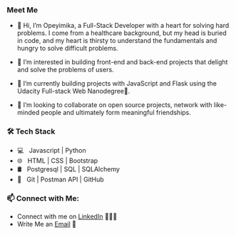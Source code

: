 <h3>Meet Me</h3>

- 👋 Hi, I’m Opeyimika, a Full-Stack Developer with a heart for solving hard problems. I come from a healthcare background, but my head is buried in code, and my heart is thirsty to understand the fundamentals and hungry to solve difficult problems. 


- 👀 I’m interested in building front-end and back-end projects that delight and solve the problems of users. 
- 🌱 I’m currently building projects with JavaScript and Flask using the Udacity Full-stack Web Nanodegree💪.
- 💞️ I’m looking to collaborate on open source projects, network with like-minded people and ultimately form meaningful friendships.

<h3>🛠 Tech Stack</h3>

- 💻 &nbsp; Javascript | Python 
- 🌐 &nbsp; HTML | CSS | Bootstrap
- 🛢 &nbsp; Postgresql | SQL | SQLAlchemy
- 🔧 &nbsp; Git | Postman API | GitHub 

<h3>📫 Connect with Me:</h3>

 - Connect with me on [LinkedIn](https://www.linkedin.com/in/opeyimikaaremu/) 👨🏻‍💻
 - Write Me an [Email](mailto:opeyimikaaremu@gmail.com) 💌
